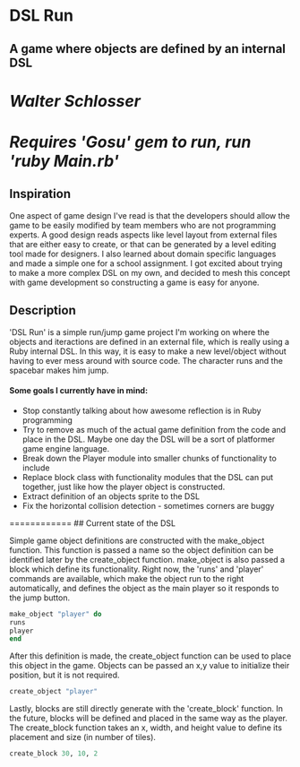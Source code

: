 # DSL Run
## A game where objects are defined by an internal DSL
<i>Walter Schlosser</i>
=========
<i>Requires 'Gosu' gem to run, run 'ruby Main.rb'</i>
=========
## Inspiration
One aspect of game design I've read is that the developers should allow the game to be easily modified by team members who are not programming experts.  A good design reads aspects like level layout from external files that are either easy to create, or that can be generated by a level editing tool made for designers.  I also learned about domain specific languages and made a simple one for a school assignment.  I got excited about trying to make a more complex DSL on my own, and decided to mesh this concept with game development so constructing a game is easy for anyone.
## Description
'DSL Run' is a simple run/jump game project I'm working on where the objects and iteractions are defined in an external file, which is really using a Ruby internal DSL.  In this way, it is easy to make a new level/object without having to ever mess around with source code.  The character runs and the spacebar makes him jump.
#### Some goals I currently have in mind: 
<ul>
	<li>Stop constantly talking about how awesome reflection is in Ruby programming</li>
	<li>Try to remove as much of the actual game definition from the code and place in the DSL.  Maybe one day the DSL will be a sort of platformer game engine language.</li>
	<li>Break down the Player module into smaller chunks of functionality to include</li>
	<li>Replace block class with functionality modules that the DSL can put together, just like how the player object is constructed.</li>
	<li>Extract definition of an objects sprite to the DSL</li>
	<li>Fix the horizontal collision detection - sometimes corners are buggy</li>
</ul>
============
## Current state of the DSL

Simple game object definitions are constructed with the make_object function.  This function is passed a name so the object definition can be identified later by the create_object function.  make_object is also passed a block which define its functionality.  Right now, the 'runs' and 'player' commands are available, which make the object run to the right automatically, and defines the object as the main player so it responds to the jump button.
```ruby
make_object "player" do
runs
player
end
```
After this definition is made, the create_object function can be used to place this object in the game.  Objects can be passed an x,y value to initialize their position, but it is not required.
```ruby
create_object "player"
```
Lastly, blocks are still directly generate with the 'create_block' function.  In the future, blocks will be defined and placed in the same way as the player.  The create_block function takes an x, width, and height value to define its placement and size (in number of tiles).
```ruby
create_block 30, 10, 2
```